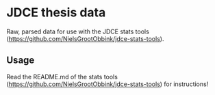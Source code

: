 # JDCE thesis data
Raw, parsed data for use with the JDCE stats tools (https://github.com/NielsGrootObbink/jdce-stats-tools).

## Usage
Read the README.md of the stats tools (https://github.com/NielsGrootObbink/jdce-stats-tools) for instructions!
